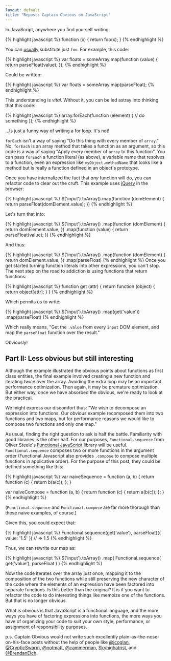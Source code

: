 ```yaml
---
layout: default
title: "Repost: Captain Obvious on JavaScript"
---
```


In JavaScript, anywhere you find yourself writing:

{% highlight javascript %}
function (x) { return foo(x); }
{% endhighlight %}

You can [usually][awb] substitute just `foo`. For example, this code:

[awb]: http://www.wirfs-brock.com/allen/posts/166 "A JavaScript Optional Argument Hazard"

{% highlight javascript %}
var floats = someArray.map(function (value) {
  return parseFloat(value);
});
{% endhighlight %}

Could be written:

{% highlight javascript %}
var floats = someArray.map(parseFloat);
{% endhighlight %}

This understanding is *vital*. Without it, you can be led astray into thinking that this code:

{% highlight javascript %}
array.forEach(function (element) {
  // do something
});
{% endhighlight %}

...Is just a funny way of writing a for loop. It's not!

`forEach` isn't a way of saying "Do this thing with every member of `array`." No, `forEach` is an array method that takes a function as an argument, so this code is a way of saying "Apply every member of `array` to this function". You can pass `forEach` a function literal (as above), a variable name that resolves to a function, even an expression like `myObject.methodName` that looks like a method but is really a function defined in an object's prototype.

Once you have internalized the fact that *any* function will do, you can refactor code to clear out the cruft. This example uses [jQuery][j] in the browser:

[j]: http://jquery.org

{% highlight javascript %}
$('input').toArray().map(function (domElement) {
  return parseFloat(domElement.value);
})
{% endhighlight %}

Let's turn that into:

{% highlight javascript %}
$('input').toArray()
  .map(function (domElement) {
    return domElement.value;
  })
  .map(function (value) {
    return parseFloat(value);
  })
{% endhighlight %}

And thus:

{% highlight javascript %}
$('input').toArray()
  .map(function (domElement) {
    return domElement.value;
  })
  .map(parseFloat)
{% endhighlight %}
Once you get started turning function literals into other expressions, you can't stop. The next step on the road to addiction is using functions that return functions:

{% highlight javascript %}
function get (attr) {
  return function (object) { return object[attr]; }
}
{% endhighlight %}

Which permits us to write:

{% highlight javascript %}
$('input').toArray()
  .map(get('value'))
  .map(parseFloat)
{% endhighlight %}

Which really means, "Get the `.value` from every `input` DOM element, and map the `parseFloat` function over the result."

Obviously!

## Part II: Less obvious but still interesting

Although the example illustrated the obvious points about functions as first class entities, the final example involved creating a new function and iterating *twice* over the array. Avoiding the extra loop may be an important performance optimization. Then again, it may be premature optimization. But either way, once we have absorbed the obvious, we're ready to look at the practical.

We might express our discomfort thus: "We wish to decompose an expression into functions. Our obvious example recomposed them into two functions and two maps, but for performance reasons we would like to compose two functions and only one map."

As usual, finding the right question to ask is half the battle. Familiarity with good libraries is the other half. For our purposes, `Functional.sequence` from Oliver Steele's [Functional JavaScript][fj] library will be useful. `Functional.sequence` composes two or more functions in the argument order (Functional Javascript also provides `.compose` to compose multiple functions in applicative order). For the purpose of this post, they could be defined something like this:

[fj]: http://osteele.com/sources/javascript/functional/

{% highlight javascript %}
var naiveSequence = function (a, b) {
  return function (c) {
    return b(a(c));
  };
}

var naiveCompose = function (a, b) {
  return function (c) {
    return a(b(c));
  };
}
{% endhighlight %}

(`Functional.sequence` and `Functional.compose` are far more thorough than these naive examples, of course.)

Given this, you could expect that:

{% highlight javascript %}
Functional.sequence(get('value'), parseFloat)({ value: '1.5' })
  // => 1.5
{% endhighlight %}

Thus, we can rewrite our map as:

{% highlight javascript %}
$('input').toArray()
  .map(
    Functional.sequence(
      get('value'),
      parseFloat
    )
  )
{% endhighlight %}

Now the code iterates over the array just once, mapping it to the composition of the two functions while still preserving the new character of the code where the elements of an expression have been factored into separate functions. Is this better than the original? It is if you want to refactor the code to do interesting things like memoize one of the functions. But that is no longer obvious.

What *is* obvious is that JavaScript is a functional language, and the more ways you have of factoring expressions into functions, the more ways you have of organizing your code to suit your own style, performance, or assignment of responsibility purposes.

p.s. Captain Obvious would not write such excellently plain-as-the-nose-on-his-face posts without the help of people like [@jcoglan](https://twitter.com/#!/jcoglan), [@CrypticSwarm](https://twitter.com/#!/CrypticSwarm), [@notmatt](https://twitter.com/#!/notmatt), [@cammerman](https://twitter.com/#!/cammerman), [Skyhighatrist](http://www.reddit.com/user/Skyhighatrist), and [@BrendanEich](https://twitter.com/#!/BrendanEich).

[pi]: https://developer.mozilla.org/en/JavaScript/Reference/Global_Objects/parseInt
[pf]: https://developer.mozilla.org/en/JavaScript/Reference/Global_Objects/parseFloat
[vnl]: http://crypticswarm.com/variables-now-and-later
[sicp]: http://mitpress.mit.edu/sicp/
[method-combinators]: https://github.com/raganwald/method-combinators
[Method Combinators in CoffeeScript]: https://github.com/raganwald/homoiconic/blob/master/2012/08/method-decorators-and-combinators-in-coffeescript.md#method-combinators-in-coffeescript